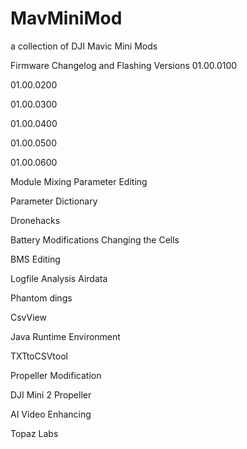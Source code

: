 # MavMiniMod
a collection of DJI Mavic Mini Mods 

Firmware Changelog and Flashing Versions
01.00.0100

01.00.0200

01.00.0300

01.00.0400

01.00.0500

01.00.0600

Module Mixing
Parameter Editing

Parameter Dictionary

Dronehacks

Battery Modifications
Changing the Cells

BMS Editing

Logfile Analysis
Airdata

Phantom dings

CsvView

Java Runtime Environment

TXTtoCSVtool

Propeller Modification

DJI Mini 2 Propeller

AI Video Enhancing

Topaz Labs

